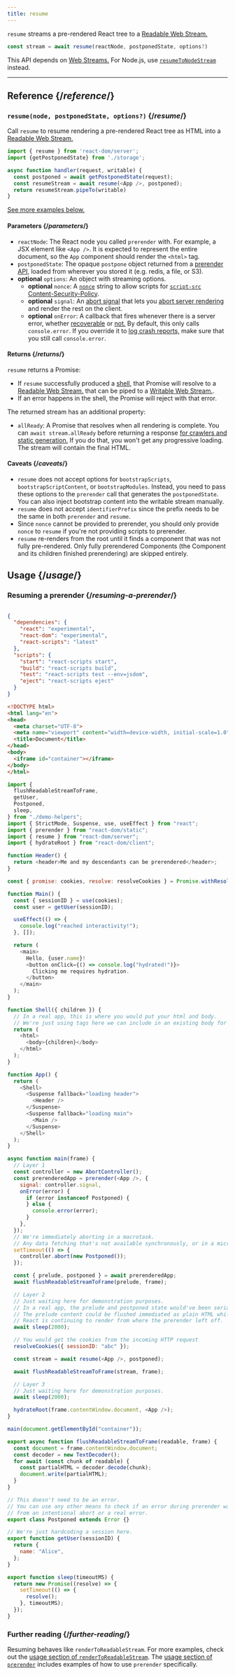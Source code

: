 ```yaml
---
title: resume
---
```


<Intro>

`resume` streams a pre-rendered React tree to a [Readable Web Stream.](https://developer.mozilla.org/en-US/docs/Web/API/ReadableStream)

```js
const stream = await resume(reactNode, postponedState, options?)
```

</Intro>

<InlineToc />

<Note>

This API depends on [Web Streams.](https://developer.mozilla.org/en-US/docs/Web/API/Streams_API) For Node.js, use [`resumeToNodeStream`](/reference/react-dom/server/renderToPipeableStream) instead.

</Note>

---

## Reference {/*reference*/}

### `resume(node, postponedState, options?)` {/*resume*/}

Call `resume` to resume rendering a pre-rendered React tree as HTML into a [Readable Web Stream.](https://developer.mozilla.org/en-US/docs/Web/API/ReadableStream)

```js
import { resume } from 'react-dom/server';
import {getPostponedState} from './storage';

async function handler(request, writable) {
  const postponed = await getPostponedState(request);
  const resumeStream = await resume(<App />, postponed);
  return resumeStream.pipeTo(writable)
}
```

[See more examples below.](#usage)

#### Parameters {/*parameters*/}

* `reactNode`: The React node you called `prerender` with. For example, a JSX element like `<App />`. It is expected to represent the entire document, so the `App` component should render the `<html>` tag.
* `postponedState`: The opaque `postpone` object returned from a [prerender API](/reference/react-dom/static/index), loaded from wherever you stored it (e.g. redis, a file, or S3).
* **optional** `options`: An object with streaming options.
  * **optional** `nonce`: A [`nonce`](http://developer.mozilla.org/en-US/docs/Web/HTML/Element/script#nonce) string to allow scripts for [`script-src` Content-Security-Policy](https://developer.mozilla.org/en-US/docs/Web/HTTP/Headers/Content-Security-Policy/script-src).
  * **optional** `signal`: An [abort signal](https://developer.mozilla.org/en-US/docs/Web/API/AbortSignal) that lets you [abort server rendering](#aborting-server-rendering) and render the rest on the client.
  * **optional** `onError`: A callback that fires whenever there is a server error, whether [recoverable](/reference/react-dom/server/renderToReadableStream#recovering-from-errors-outside-the-shell) or [not.](/reference/react-dom/server/renderToReadableStream#recovering-from-errors-inside-the-shell) By default, this only calls `console.error`. If you override it to [log crash reports,](/reference/react-dom/server/renderToReadableStream#logging-crashes-on-the-server) make sure that you still call `console.error`.


#### Returns {/*returns*/}

`resume` returns a Promise:

- If `resume` successfully produced a [shell](/reference/react-dom/server/renderToReadableStream#specifying-what-goes-into-the-shell), that Promise will resolve to a [Readable Web Stream.](https://developer.mozilla.org/en-US/docs/Web/API/ReadableStream) that can be piped to a [Writable Web Stream.](https://developer.mozilla.org/en-US/docs/Web/API/WritableStream).
- If an error happens in the shell, the Promise will reject with that error.

The returned stream has an additional property:

* `allReady`: A Promise that resolves when all rendering is complete. You can `await stream.allReady` before returning a response [for crawlers and static generation.](/reference/react-dom/server/renderToReadableStream#waiting-for-all-content-to-load-for-crawlers-and-static-generation) If you do that, you won't get any progressive loading. The stream will contain the final HTML.

#### Caveats {/*caveats*/}

- `resume` does not accept options for `bootstrapScripts`, `bootstrapScriptContent`, or `bootstrapModules`. Instead, you need to pass these options to the `prerender` call that generates the `postponedState`. You can also inject bootstrap content into the writable stream manually.
- `resume` does not accept `identifierPrefix` since the prefix needs to be the same in both `prerender` and `resume`.
- Since `nonce` cannot be provided to prerender, you should only provide `nonce` to `resume` if you're not providing scripts to prerender.
- `resume` re-renders from the root until it finds a component that was not fully pre-rendered. Only fully prerendered Components (the Component and its children finished prerendering) are skipped entirely.

## Usage {/*usage*/}

### Resuming a prerender {/*resuming-a-prerender*/}

<Sandpack>

```js src/App.js hidden 
```

```json package.json hidden
{
  "dependencies": {
    "react": "experimental",
    "react-dom": "experimental",
    "react-scripts": "latest"
  },
  "scripts": {
    "start": "react-scripts start",
    "build": "react-scripts build",
    "test": "react-scripts test --env=jsdom",
    "eject": "react-scripts eject"
  }
}
```

```html public/index.html
<!DOCTYPE html>
<html lang="en">
<head>
  <meta charset="UTF-8">
  <meta name="viewport" content="width=device-width, initial-scale=1.0">
  <title>Document</title>
</head>
<body>
  <iframe id="container"></iframe>
</body>
</html>
```

```js src/index.js
import {
  flushReadableStreamToFrame,
  getUser,
  Postponed,
  sleep,
} from "./demo-helpers";
import { StrictMode, Suspense, use, useEffect } from "react";
import { prerender } from "react-dom/static";
import { resume } from "react-dom/server";
import { hydrateRoot } from "react-dom/client";

function Header() {
  return <header>Me and my descendants can be prerendered</header>;
}

const { promise: cookies, resolve: resolveCookies } = Promise.withResolvers();

function Main() {
  const { sessionID } = use(cookies);
  const user = getUser(sessionID);

  useEffect(() => {
    console.log("reached interactivity!");
  }, []);

  return (
    <main>
      Hello, {user.name}!
      <button onClick={() => console.log("hydrated!")}>
        Clicking me requires hydration.
      </button>
    </main>
  );
}

function Shell({ children }) {
  // In a real app, this is where you would put your html and body.
  // We're just using tags here we can include in an existing body for demonstration purposes
  return (
    <html>
      <body>{children}</body>
    </html>
  );
}

function App() {
  return (
    <Shell>
      <Suspense fallback="loading header">
        <Header />
      </Suspense>
      <Suspense fallback="loading main">
        <Main />
      </Suspense>
    </Shell>
  );
}

async function main(frame) {
  // Layer 1
  const controller = new AbortController();
  const prerenderedApp = prerender(<App />, {
    signal: controller.signal,
    onError(error) {
      if (error instanceof Postponed) {
      } else {
        console.error(error);
      }
    },
  });
  // We're immediately aborting in a macrotask.
  // Any data fetching that's not available synchronously, or in a microtask, will not have finished.
  setTimeout(() => {
    controller.abort(new Postponed());
  });

  const { prelude, postponed } = await prerenderedApp;
  await flushReadableStreamToFrame(prelude, frame);

  // Layer 2
  // Just waiting here for demonstration purposes.
  // In a real app, the prelude and postponed state would've been serialized in Layer 1 and Layer would deserialize them.
  // The prelude content could be flushed immediated as plain HTML while
  // React is continuing to render from where the prerender left off.
  await sleep(2000);

  // You would get the cookies from the incoming HTTP request
  resolveCookies({ sessionID: "abc" });

  const stream = await resume(<App />, postponed);

  await flushReadableStreamToFrame(stream, frame);

  // Layer 3
  // Just waiting here for demonstration purposes.
  await sleep(2000);

  hydrateRoot(frame.contentWindow.document, <App />);
}

main(document.getElementById("container"));

```

```js src/demo-helpers.js
export async function flushReadableStreamToFrame(readable, frame) {
  const document = frame.contentWindow.document;
  const decoder = new TextDecoder();
  for await (const chunk of readable) {
    const partialHTML = decoder.decode(chunk);
    document.write(partialHTML);
  }
}

// This doesn't need to be an error.
// You can use any other means to check if an error during prerender was
// from an intentional abort or a real error.
export class Postponed extends Error {}

// We're just hardcoding a session here.
export function getUser(sessionID) {
  return {
    name: "Alice",
  };
}

export function sleep(timeoutMS) {
  return new Promise((resolve) => {
    setTimeout(() => {
      resolve();
    }, timeoutMS);
  });
}
```

</Sandpack>

### Further reading {/*further-reading*/}

Resuming behaves like `renderToReadableStream`. For more examples, check out the [usage section of `renderToReadableStream`](/reference/react-dom/server/renderToReadableStream#usage).
The [usage section of `prerender`](/reference/react-dom/static/prerender#usage) includes examples of how to use `prerender` specifically.